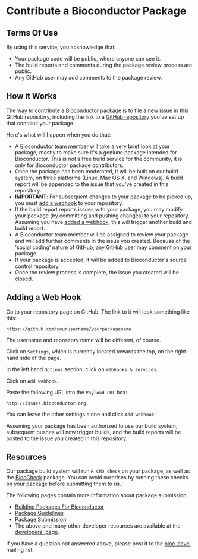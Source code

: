
# Contribute a Bioconductor Package

## Terms Of Use

By using this service, you acknowledge that:

* Your package code will be public, where anyone can see it.
* The build reports and comments during the package review
  process are public.
* Any GitHub user may add comments to the package review.

## How it Works

The way to contribute a
[Bioconductor](https://bioconductor.org/) package is to
file a [new issue](../../issues/new) in this GitHub repository,
including the link to a
[GitHub repository](https://help.github.com/articles/create-a-repo/)
you've set up that contains your package.

Here's what will happen when you do that:

* A Bioconductor team member will take a very brief
  look at your package, mostly to make sure it's a
  geniune package intended for Bioconductor.
  This is *not* a free build service for the community,
  it is only for Bioconductor package contributors.
* Once the package has been moderated, it will be built
  on our build system, on three platforms (Linux, Mac OS X,
  and Windows). A build report will be appended to the
  issue that you've created in this repository.
* **IMPORTANT**: For subsequent changes to your package
  to be picked up, you must [add a webhook](#adding-a-web-hook)
  to your repository.
* If the build report reports issues with your package, you
  may modify your package (by committing and pushing changes)
  to your repository. Assuming you have
  [added a webhook](#adding-a-web-hook), this will trigger
  another build and build report.
* A Bioconductor team member will be assigned to review your
  package and will add further comments in the issue you created.
  Because of the 'social coding' nature of GitHub, any GitHub user
  may comment on your package.
* If your package is accepted, it will be added to Bioconductor's
  source control repository.   
* Once the review process is complete, the issue you created
  will be closed.

## Adding a Web Hook

Go to your repository page on GitHub. The link to it will look
something like this:

    https://github.com/yourusername/yourpackagename

The username and repository name will be different, of course.

Click on `Settings`, which is currently located towards the top,
on the right-hand side of the page.

In the left hand `Options` section, click on `Webhooks & services`.

Click on `Add webhook`.

Paste the following URL into the `Payload URL` box:

    http://issues.bioconductor.org

You can leave the other settings alone and click `Add webhook`.

Assuming your package has been authorized to use our build system,
subsequent pushes will now trigger builds, and the build reports
will be posted to the issue you created in this repository.

## Resources

Our package build system will run `R CMD check` on your package,
as well as the
[BiocCheck](https://bioconductor.org/packages/devel/bioc/html/BiocCheck.html)
package. You can avoid surprises by running these checks on your
package before submitting them to us.

The following pages contain more information about package submission.

* [Building Packages For Bioconductor](https://bioconductor.org/packages/devel/bioc/html/BiocCheck.html)
* [Package Guidelines](https://bioconductor.org/developers/package-guidelines/)
* [Package Submission](https://bioconductor.org/developers/package-submission/)
* The above and many other developer resources are available
  at the [developers' page](https://bioconductor.org/developers/).

If you have a question not answered above, please post it to
the [bioc-devel](https://stat.ethz.ch/mailman/listinfo/bioc-devel)
mailing list.
